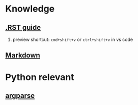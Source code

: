 # Knowledge

## [.RST guide](https://markdown-guide.readthedocs.io/en/latest/basics.html)

1. preview shortcut: `cmd+shift+v` or `ctrl+shift+v` in vs code

## [Markdown](https://github.com/younghz/Markdown)

# Python relevant

## [argparse](https://docs.python.org/zh-cn/3/howto/argparse.html)
